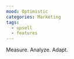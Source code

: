```yaml
---
mood: Optimistic
categories: Marketing
tags:
  - upsell
  - features
---
```

Measure. Analyze. Adapt.